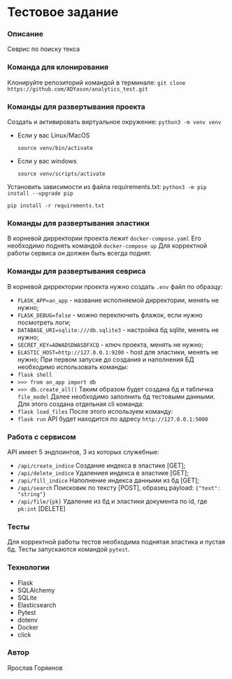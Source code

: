 # Тестовое задание
### Описание
Севрис по поиску текса

### Команда для клонирования
Клонируйте репозиторий командой в терминале:
`git clone https://github.com/ADYason/analytics_test.git`

### Команды для развертывания проекта
Cоздать и активировать виртуальное окружение:
`python3 -m venv venv`

* Если у вас Linux/MacOS

	`source venv/bin/activate`

* Если у вас windows

	`source venv/scripts/activate`

Установить зависимости из файла requirements.txt:
`python3 -m pip install --upgrade pip`

`pip install -r requirements.txt`

### Команды для развертывания эластики
В корневой дирректории проекта лежит `docker-compose.yaml`
Его необходимо поднять командой `docker-compose up`
Для корректной работы сервиса он должен быть всегда поднят.

### Команды для развертывания севриса
В корневой дирректории проекта нужно создать `.env` файл по образцу:
- `FLASK_APP=an_app` - название исполняемой дирректории, менять не нужно;
- `FLASK_DEBUG=false` - можно переключить флажок, если нужно посмотреть логи;
- `DATABASE_URI=sqlite:///db.sqlite3` - настройка бд sqlite, менять не нужно;
- `SECRET_KEY=ADWADSDWASDFXCQ` - ключ проекта, менять не нужно;
- `ELASTIC_HOST=http://127.0.0.1:9200` - host для эластики, менять не нужно;
При первом запуске до создания и наполнения БД необходимо использовать команды:
- `flask shell`
- `>>> from an_app import db`
- `>>> db.create_all()`
Таким образом будет создана бд и табличка `file_model`
Далее необходимо заполнить бд тестовыми данными.
Для этого создана отдельная cli команда:
- `flask load_files`
После этого используем команду:
- `flask run`
API будет находится по адресу `http://127.0.0.1:5000` 

### Работа с сервисом
API имеет 5 эндпоинтов, 3 из которых служебные:
- `/api/create_indice` Создание индекса в эластике [GET];
- `/api/delete_indice` Удалениея индекса в эластике [GET];
- `/api/fill_indice` Наполнение индекса данными из бд [GET];
- `/api/search` Поисковик по тексту [POST], образец payload: `{"text": "string"}`
- `/api/file/{pk}` Удаление из бд и эластики документа по id, где `pk:int` [DELETE]
### Тесты
Для корректной работы тестов необходима поднятая эластика и пустая бд.
Тесты запускаются командой `pytest`.



### Технологии
- Flask
- SQLAlchemy
- SQLite
- Elasticsearch
- Pytest
- dotenv
- Docker
- click

### Автор
Ярослав Горяинов
